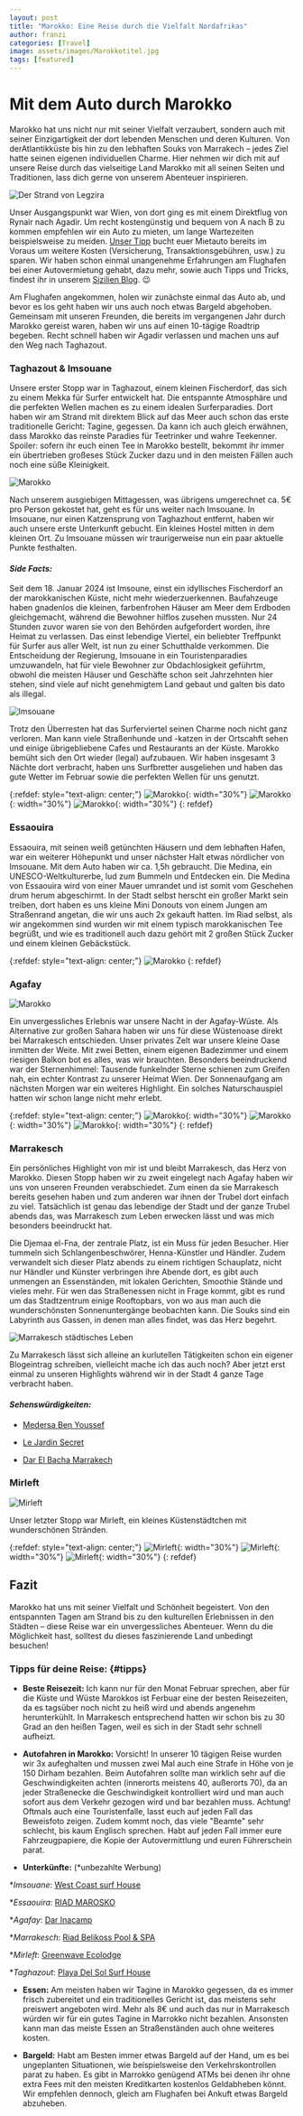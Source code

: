 ```yaml
---
layout: post
title: "Marokko: Eine Reise durch die Vielfalt Nordafrikas"
author: franzi
categories: [Travel]
image: assets/images/Marokkotitel.jpg
tags: [featured]
---
```


# Mit dem Auto durch Marokko 
Marokko hat uns nicht nur mit seiner Vielfalt verzaubert, sondern auch mit seiner Einzigartigkeit der dort lebenden Menschen und deren Kulturen. Von derAtlantikküste bis hin zu den lebhaften Souks von Marrakech – jedes Ziel hatte seinen eigenen individuellen Charme. Hier nehmen wir dich mit auf unsere Reise durch das vielseitige Land Marokko mit all seinen Seiten und Traditionen, lass dich gerne von unserem Abenteuer inspirieren.

![Der Strand von Legzira](/assets/images/Marokko2.jpg)

Unser Ausgangspunkt war Wien, von dort ging es mit einem Direktflug von Rynair nach Agadir. Um recht kostengünstig und bequem von A nach B zu kommen empfehlen wir ein Auto zu mieten, um lange Wartezeiten beispielsweise zu meiden. [Unser Tipp](#tipps) bucht euer Mietauto bereits im Voraus um weitere Kosten (Versicherung, Transaktionsgebühren, usw.) zu sparen. Wir haben schon einmal unangenehme Erfahrungen am Flughafen bei einer Autovermietung gehabt, dazu mehr, sowie auch Tipps und Tricks, findest ihr in unserem <a href="{% post_url 2023-11-01-sicily %}">Sizilien Blog</a>. 😉

Am Flughafen angekommen, holen wir zunächste einmal das Auto ab, und bevor es los geht haben wir uns auch noch etwas Bargeld abgehoben. Gemeinsam mit unseren Freunden, die bereits im vergangenen Jahr durch Marokko gereist waren, haben wir uns auf einen 10-tägige Roadtrip begeben. Recht schnell haben wir Agadir verlassen und machen uns auf den Weg nach Taghazout. 



### Taghazout & Imsouane

Unsere erster Stopp war in Taghazout, einem kleinen Fischerdorf, das sich zu einem Mekka für Surfer entwickelt hat. Die entspannte Atmosphäre und die perfekten Wellen machen es zu einem idealen Surferparadies. Dort haben wir am Strand mit direktem Blick auf das Meer auch schon das erste traditionelle Gericht: Tagine, gegessen. Da kann ich auch gleich erwähnen, dass Marokko das reinste Paradies für Teetrinker und wahre Teekenner. Spoiler: sofern ihr euch einen Tee in Marokko bestellt, bekommt ihr immer ein übertrieben großeses Stück Zucker dazu und in den meisten Fällen auch noch eine süße Kleinigkeit. 

![Marokko](/assets/images/Taghazout1.jpg)


Nach unserem ausgiebigen Mittagessen, was übrigens umgerechnet ca. 5€ pro Person gekostet hat, geht es für uns weiter nach Imsouane. In Imsouane, nur einen Katzensprung von Taghazhout entfernt, haben wir auch unsere erste Unterkunft gebucht. Ein kleines Hostel mitten in dem kleinen Ort. Zu Imsouane müssen wir traurigerweise nun ein paar aktuelle Punkte festhalten. 

#### *Side Facts:*

Seit dem 18. Januar 2024 ist Imsoune, einst ein idyllisches Fischerdorf an der marokkanischen Küste, nicht mehr wiederzuerkennen. Baufahzeuge haben gnadenlos die kleinen, farbenfrohen Häuser am Meer dem Erdboden gleichgemacht, während die Bewohner hilflos zusehen mussten. Nur 24 Stunden zuvor waren sie von den Behörden aufgefordert worden, ihre Heimat zu verlassen. Das einst lebendige Viertel, ein beliebter Treffpunkt für Surfer aus aller Welt, ist nun zu einer Schutthalde verkommen. Die Entscheidung der Regierung, Imsouane in ein Touristenparadies umzuwandeln, hat für viele Bewohner zur Obdachlosigkeit geführtm, obwohl die meisten Häuser und Geschäfte schon seit Jahrzehnten hier stehen, sind viele auf nicht genehmigtem Land gebaut und galten bis dato als illegal.

![Imsouane](/assets/images/Imsouane01.jpg)

Trotz den Überresten hat das Surferviertel seinen Charme noch nicht ganz verloren. Man kann viele Straßenhunde und -katzen in der Ortscahft sehen und einige übrigebliebene Cafes und Restaurants an der Küste. Marokko bemüht sich den Ort wieder (legal) aufzubauen. Wir haben insgesamt 3 Nächte dort verbracht, haben uns Surfbretter ausgeliehen und haben das gute Wetter im Februar sowie die perfekten Wellen für uns genutzt. 

{:refdef: style="text-align: center;"}
![Marokko](/assets/images/Imsouane04.jpg){: width="30%"}
![Marokko](/assets/images/Imsouane02.jpg){: width="30%"}
![Marokko](/assets/images/Imsouane03.jpg){: width="30%"}
{: refdef}

### Essaouira

Essaouira, mit seinen weiß getünchten Häusern und dem lebhaften Hafen, war ein weiterer Höhepunkt und unser nächster Halt etwas nördlicher von Imsouane. Mit dem Auto haben wir ca. 1,5h gebraucht. Die Medina, ein UNESCO-Weltkulturerbe, lud zum Bummeln und Entdecken ein. Die Medina von Essaouira wird von einer Mauer umrandet und ist somit vom Geschehen drum herum abgeschirmt. In der Stadt selbst herscht ein großer Markt sein treiben, dort haben es uns kleine Mini Donouts von einem Jungen am Straßenrand angetan, die wir uns auch 2x gekauft hatten. Im Riad selbst, als wir angekommen sind wurden wir mit einem typisch marokkanischen Tee begrüßt, und wie es traditionell auch dazu gehört mit 2 großen Stück Zucker und einem kleinen Gebäckstück. 

{:refdef: style="text-align: center;"}
![Marokko](/assets/images/Essouira.JPG)
{: refdef}

### Agafay

![Marokko](/assets/images/Agafay02.jpg)

Ein unvergessliches Erlebnis war unsere Nacht in der Agafay-Wüste. Als Alternative zur großen Sahara haben wir uns für diese Wüstenoase direkt bei Marrakesch entschieden. Unser privates Zelt war unsere kleine Oase inmitten der Weite. Mit zwei Betten, einem eigenen Badezimmer und einem riesigen Balkon bot es alles, was wir brauchten. Besonders beeindruckend war der Sternenhimmel: Tausende funkelnder Sterne schienen zum Greifen nah, ein echter Kontrast zu unserer Heimat Wien. Der Sonnenaufgang am nächsten Morgen war ein weiteres Highlight. Ein solches Naturschauspiel hatten wir schon lange nicht mehr erlebt. 


{:refdef: style="text-align: center;"}
![Marokko](/assets/images/Agafay.jpg){: width="30%"}
![Marokko](/assets/images/Agafay03.jpg){: width="30%"}
![Marokko](/assets/images/Agafay01.jpg){: width="30%"}
{: refdef}




### Marrakesch 
Ein persönliches Highlight von mir ist und bleibt Marrakesch, das Herz von Marokko. Diesen Stopp haben wir zu zweit eingelegt nach Agafay haben wir uns von unseren Freunden verabschiedet. Zum einen da sie Marrakesch bereits gesehen haben und zum anderen war ihnen der Trubel dort einfach zu viel. Tatsächlich ist genau das lebendige der Stadt und der ganze Trubel abends das, was Marrakesch zum Leben erwecken lässt und was mich besonders beeindruckt hat. 

Die Djemaa el-Fna, der zentrale Platz, ist ein Muss für jeden Besucher. Hier tummeln sich Schlangenbeschwörer, Henna-Künstler und Händler. Zudem verwandelt sich dieser Platz abends zu einem richtigen Schauplatz, nicht nur Händler und Künster verbringen ihre Abende dort, es gibt auch unmengen an Essenständen, mit lokalen Gerichten, Smoothie Stände und vieles mehr. Für wen das Straßenessen nicht in Frage kommt, gibt es rund um das Stadtzentrum einige Rooftopbars, von wo aus man auch die wunderschönsten Sonnenuntergänge beobachten kann. Die Souks sind ein Labyrinth aus Gassen, in denen man alles findet, was das Herz begehrt.

![Marrakesch städtisches Leben](/assets/images/Marrakesch.jpg)


Zu Marrakesch lässt sich alleine an kurlutellen Tätigkeiten schon ein eigener Blogeintrag schreiben, vielleicht mache ich das auch noch? Aber jetzt erst einmal zu unseren Highlights während wir in der Stadt 4 ganze Tage verbracht haben. 


#### *Sehenswürdigkeiten:*

* <a href="https://www.medersabenyoussef.ma/en/">Medersa Ben Youssef</a> 

* <a href="https://lejardinsecretmarrakech.com/en/visiting">Le Jardin Secret</a> 

* <a href="https://darbacha.com/">Dar El Bacha Marrakech</a> 


### Mirleft
![Mirleft](/assets/images/Mirleft05.jpg)

Unser letzter Stopp war Mirleft, ein kleines Küstenstädtchen mit wunderschönen Stränden.

{:refdef: style="text-align: center;"}
![Mirleft](/assets/images/Mirleft01.jpg){: width="30%"}
![Mirleft](/assets/images/Mirleft02.jpg){: width="30%"}
![Mirleft](/assets/images/Mirleft03.jpg){: width="30%"}
{: refdef}


## Fazit

Marokko hat uns mit seiner Vielfalt und Schönheit begeistert. Von den entspannten Tagen am Strand bis zu den kulturellen Erlebnissen in den Städten – diese Reise war ein unvergessliches Abenteuer. Wenn du die Möglichkeit hast, solltest du dieses faszinierende Land unbedingt besuchen!

### Tipps für deine Reise: {#tipps}

* **Beste Reisezeit:** Ich kann nur für den Monat Februar sprechen, aber für die Küste und Wüste Marokkos ist Ferbuar eine der besten Reisezeiten, da es tagsüber noch nicht zu heiß wird und abends angenehm herunterkühlt. In Marrakesch entsprechend hatten wir schon bis zu 30 Grad an den heißen Tagen, weil es sich in der Stadt sehr schnell aufheizt. 

* **Autofahren in Marokko:** Vorsicht! In unserer 10 tägigen Reise wurden wir 3x aufeghalten und mussen zwei Mal auch eine Strafe in Höhe von je 150 Dirham bezahlen. Beim Autofahren sollte man wirklich sehr auf die Geschwindigkeiten achten (innerorts meistens 40, außerorts 70), da an jeder Straßenecke die Geschwindigkeit kontrolliert wird und man auch sofort aus dem Verkehr gezogen wird und bar bezahlen muss. Achtung! Oftmals auch eine Touristenfalle, lasst euch auf jeden Fall das Beweisfoto zeigen. Zudem kommt noch, das viele "Beamte" sehr schlecht, bis kaum Englisch sprechen. Habt auf jeden Fall immer eure Fahrzeugpapiere, die Kopie der Autovermittlung und euren Führerschein parat. 

* **Unterkünfte:** (*unbezahlte Werbung)

**Imsouane*: <a href="https://www.booking.com/hotel/ma/west-coast-surf-house.de.html?aid=318615&label=New_German_DE_AT_20153732905-bAGZImyWIwAcHUE7NtclzgS640874806222%3Apl%3Ata%3Ap1%3Ap2%3Aac%3Aap%3Aneg%3Afi%3Atidsa-64415224945%3Alp9197050%3Ali%3Adec%3Adm%3Aag20153732905%3Acmp313773625&sid=d46da9703776ae5b26c90d4a22bed9e3&dest_id=-20013;dest_type=city;dist=0;group_adults=2;group_children=0;hapos=1;hpos=1;no_rooms=1;req_adults=2;req_children=0;room1=A%2CA;sb_price_type=total;sr_order=upsort_saved;srepoch=1724066046;srpvid=de1c4efc0ce5008a;type=total;ucfs=1&)">West Coast surf House</a> 


**Essaouira*: <a href="https://www.booking.com/hotel/ma/riad-marosko-essaouira.de.html?label=New_German_DE_AT_20153732905-bAGZImyWIwAcHUE7NtclzgS640874806222%3Apl%3Ata%3Ap1%3Ap2%3Aac%3Aap%3Aneg%3Afi%3Atidsa-64415224945%3Alp9197050%3Ali%3Adec%3Adm%3Aag20153732905%3Acmp313773625&sid=d46da9703776ae5b26c90d4a22bed9e3&aid=318615&ucfs=1&arphpl=1&dest_id=5893731&dest_type=hotel&group_adults=2&req_adults=2&no_rooms=1&group_children=0&req_children=0&hpos=1&hapos=1&sr_order=upsort_saved&srpvid=622f4f29e177001c&srepoch=1724066134&from_sustainable_property_sr=1&from=searchresults">RIAD MAROSKO</a> 


**Agafay*: <a href="https://www.booking.com/hotel/ma/dar-inacamp.de.html?aid=318615&label=New_German_DE_AT_20153732905-bAGZImyWIwAcHUE7NtclzgS640874806222%3Apl%3Ata%3Ap1%3Ap2%3Aac%3Aap%3Aneg%3Afi%3Atidsa-64415224945%3Alp9197050%3Ali%3Adec%3Adm%3Aag20153732905%3Acmp313773625&sid=d46da9703776ae5b26c90d4a22bed9e3&dest_id=-31762;dest_type=city;dist=0;group_adults=2;group_children=0;hapos=10;hpos=10;no_rooms=1;req_adults=2;req_children=0;room1=A%2CA;sb_price_type=total;sr_order=upsort_saved;srepoch=1724066313;srpvid=179a4f7f01eb00aa;type=total;ucfs=1&">Dar Inacamp</a> 


**Marrakesch*: <a href="https://www.booking.com/hotel/ma/riad-belikoss.de.html?aid=318615&label=New_German_DE_AT_20153732905-bAGZImyWIwAcHUE7NtclzgS640874806222%3Apl%3Ata%3Ap1%3Ap2%3Aac%3Aap%3Aneg%3Afi%3Atidsa-64415224945%3Alp9197050%3Ali%3Adec%3Adm%3Aag20153732905%3Acmp313773625&sid=d46da9703776ae5b26c90d4a22bed9e3&dest_id=-38833;dest_type=city;dist=0;group_adults=2;group_children=0;hapos=1;hpos=1;no_rooms=1;req_adults=2;req_children=0;room1=A%2CA;sb_price_type=total;sr_order=upsort_saved;srepoch=1724066245;srpvid=96ec4f60f78400a8;type=total;ucfs=1&">Riad Belikoss Pool & SPA</a>


**Mirleft*: <a href="https://www.booking.com/hotel/ma/greenwave-ecolodge.de.html?label=New_German_DE_AT_20153732905-bAGZImyWIwAcHUE7NtclzgS640874806222%3Apl%3Ata%3Ap1%3Ap2%3Aac%3Aap%3Aneg%3Afi%3Atidsa-64415224945%3Alp9197050%3Ali%3Adec%3Adm%3Aag20153732905%3Acmp313773625&sid=d46da9703776ae5b26c90d4a22bed9e3&aid=318615&ucfs=1&arphpl=1&dest_id=2770364&dest_type=hotel&group_adults=2&req_adults=2&no_rooms=1&group_children=0&req_children=0&hpos=1&hapos=1&sr_order=upsort_saved&srpvid=1a814f3c1bb30965&srepoch=1724066171&from_sustainable_property_sr=1&from=searchresults">Greenwave Ecolodge</a> 


**Taghazout*: <a href="https://www.booking.com/hotel/ma/playa-del-sol.de.html?aid=318615&label=New_German_DE_AT_20153732905-bAGZImyWIwAcHUE7NtclzgS640874806222%3Apl%3Ata%3Ap1%3Ap2%3Aac%3Aap%3Aneg%3Afi%3Atidsa-64415224945%3Alp9197050%3Ali%3Adec%3Adm%3Aag20153732905%3Acmp313773625&sid=d46da9703776ae5b26c90d4a22bed9e3&dist=0;group_adults=2;group_children=0;hapos=1;hpos=1;no_rooms=1;req_adults=2;req_children=0;room1=A%2CA;sb_price_type=total;sr_order=upsort_saved;srepoch=1724066352;srpvid=54e24f964ef2018e;type=total;ucfs=1&">Playa Del Sol Surf House</a> 


* **Essen:**
Am meisten haben wir Tagine in Marokko gegessen, da es immer frisch zubereitet und ein traditionelles Gericht ist, das meistens sehr preiswert angeboten wird. Mehr als 8€ und auch das nur in Marrakesch würden wir für ein gutes Tagine in Marrokko nicht bezahlen. Ansonsten kann man das meiste Essen an Straßenständen auch ohne weiteres kosten. 


* **Bargeld:** 
Habt am Besten immer etwas Bargeld auf der Hand, um es bei ungeplanten Situationen, wie beispielsweise den Verkehrskontrollen parat zu haben. Es gibt in Marrokko genügend ATMs bei denen ihr ohne extra Fees mit den meisten Kreditkarten kostenlos Geldabheben könnt. Wir empfehlen dennoch, gleich am Flughafen bei Ankuft etwas Bargeld abzuheben. 
